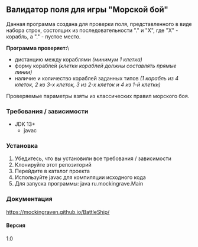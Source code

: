 ## **Валидатор поля для игры "Морской бой"**

Данная программа создана для проверки поля,
представленного в виде набора строк, состоящих из последовательности
"." и "Х", где "Х" - корабль, а "." - пустое место.

**Программа проверяет:**\
- дистанцию между кораблями _(минимум 1 клетка)_
- форму кораблей _(клетки кораблей должны составлять прямые линии)_
- наличие и количество кораблей заданных типов
_(1 корабль из 4 клеток, 2 из 3-х клеток, 3 из 2-х клеток и 4 из 1-й клетки)_

Проверяемые параметры взяты из классических правил морского боя.

### Требования / зависимости
- JDK 13+
    - javac

### Установка
1) Убедитесь, что вы установили все требования / зависимости
2) Клонируйте этот репозиторий
3) Перейдите в каталог проекта
4) Используйте javac для компиляции исходного кода
5) Для запуска программы: java ru.mockingrave.Main

### Документация
https://mockingraven.github.io/BattleShip/

#### Версия
1.0

